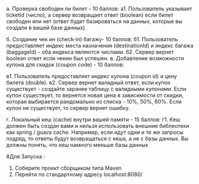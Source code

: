 а. Проверка свободен ли билет - 10 баллов:
а1. Пользователь указывает ticketId (число), а сервер возвращает ответ
(boolean) если билет свободен или нет (ответ будет базироваться на данных,
которые вы создали в вашей базе данных).

б. Создание чек ин (check-in) багажу- 10 баллов:
б1. Пользователь предоставляет индекс места назначения (destinationId) и
индекс багажа (baggageId) - оба индекса являются числами.
б2. Сервер вернет boolean ответ если чекин был успешен.
в. Добавление возможности купона для скидок (coupon code) - 10 баллов:

в1. Пользователь предоставляет индекс купона (coupon id) и цену билета
(double).
в2. Сервер вернет валидный ответ, если купон существует - создайте заранее
таблицу с валидными купонами. Если купон существует, то вернется новая цена
в зависимости от скидки, которая выбирается рандомально из списка - 10%,
50%, 60%. Если купон не существует, то сервер вернет ошибку.

г. Локальный кеш (cache) внутри вашей памяти - 15 баллов:
г1. Кеш должен быть создан вами и нельзя использовать внешние библиотеки
как spring / guava cache. Например, если идут одни и те же запросы подряд, то
ответы будут возвращаться с кеша, а не с базы данных. Вы должны понять, что
кеш намного меньше базы данных


#Для Запуска :

1) Соберите проект сборщиком типа Maven
2) Перейти по стандартному адресу localhost:8080/